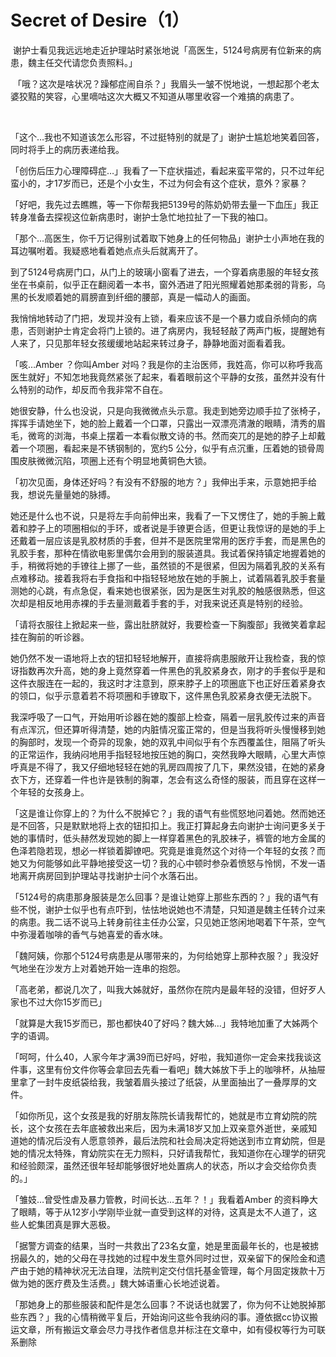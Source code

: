 # Secret of Desire（1）

 谢护士看见我远远地走近护理站时紧张地说「高医生，5124号病房有位新来的病患，魏主任交代请您负责照料。」

 「哦？这次是啥状况？躁郁症闹自杀？」我眉头一皱不悦地说，一想起那个老太婆狡黠的笑容，心里嘀咕这次大概又不知道从哪里收容一个难搞的病患了。

  

「这个…我也不知道该怎么形容，不过挺特别的就是了」谢护士尴尬地笑着回答，同时将手上的病历表递给我。 

「创伤后压力心理障碍症…」我看了一下症状描述，看起来蛮平常的，只不过年纪蛮小的，才17岁而已，还是个小女生，不过为何会有这个症状，意外？家暴？ 

「好吧，我先过去瞧瞧，等一下你帮我把5139号的陈奶奶带去量一下血压」我正转身准备去探视这位新病患时，谢护士急忙地拉扯了一下我的袖口。 

「那个…高医生，你千万记得别试着取下她身上的任何物品」谢护士小声地在我的耳边嘱咐着。我疑惑地看着她点点头后就离开了。 

到了5124号病房门口，从门上的玻璃小窗看了进去，一个穿着病患服的年轻女孩坐在书桌前，似乎正在翻阅着一本书，窗外洒进了阳光照耀着她那柔弱的背影，乌黑的长发顺着她的肩膀直到纤细的腰部，真是一幅动人的画面。 

我悄悄地转动了门把，发现并没有上锁，看来应该不是一个暴力或自杀倾向的病患，否则谢护士肯定会将门上锁的。进了病房内，我轻轻敲了两声门板，提醒她有人来了，只见那年轻女孩缓缓地站起来转过身子，静静地面对面看着我。 

「咳…Amber ？你叫Amber 对吗？我是你的主治医师，我姓高，你可以称呼我高医生就好」不知怎地我竟然紧张了起来，看着眼前这个平静的女孩，虽然并没有什么特别的动作，却反而令我非常不自在。 

她很安静，什么也没说，只是向我微微点头示意。我走到她旁边顺手拉了张椅子，挥挥手请她坐下，她的脸上戴着一个口罩，只露出一双漂亮清澈的眼睛，清秀的眉毛，微弯的浏海，书桌上摆着一本看似散文诗的书。然而突兀的是她的脖子上却戴着一个项圈，看起来是不锈钢制的，宽约5 公分，似乎有点沉重，压着她的锁骨周围皮肤微微沉陷，项圈上还有个明显地黄铜色大锁。 

「初次见面，身体还好吗？有没有不舒服的地方？」我伸出手来，示意她把手给我，想说先量量她的脉搏。 

她还是什么也不说，只是将左手向前伸出来，我看了一下又愣住了，她的手腕上戴着和脖子上的项圈相似的手环，或者说是手镣更合适，但更让我惊讶的是她的手上还戴着一层应该是乳胶材质的手套，但并不是医院里常用的医疗手套，而是黑色的乳胶手套，那种在情欲电影里偶尔会用到的服装道具。我试着保持镇定地握着她的手，稍微将她的手镣往上挪了一些，虽然锁的不是很紧，但因为隔着乳胶的关系有点难移动。接着我将右手食指和中指轻轻地放在她的手腕上，试着隔着乳胶手套量测她的心跳，有点急促，看来她也很紧张，因为是医生对乳胶的触感很熟悉，但这次却是相反地用赤裸的手去量测戴着手套的手，对我来说还真是特别的经验。 

「请将衣服往上掀起来一些，露出肚脐就好，我要检查一下胸腹部」我微笑着拿起挂在胸前的听诊器。 

她仍然不发一语地将上衣的钮扣轻轻地解开，直接将病患服敞开让我检查，我的惊讶指数再次升高，她的身上竟然穿着一件黑色的乳胶紧身衣，刚才的手套似乎是和这件衣服连在一起的，我这时才注意到，原来脖子上的项圈底下也正好压着紧身衣的领口，似乎示意着若不将项圈和手镣取下，这件黑色乳胶紧身衣便无法脱下。 

我深呼吸了一口气，开始用听诊器在她的腹部上检查，隔着一层乳胶传过来的声音有点浑沉，但还算听得清楚，她的内脏情况蛮正常的，但是当我将听头慢慢移到她的胸部时，发现一个奇异的现象，她的双乳中间似乎有个东西覆盖住，阻隔了听头的正常运作，我纳闷地用手指轻轻地按压她的胸口，突然我睁大眼睛，心里大声惊呼真是不得了，我又仔细地轻轻在她的乳房四周按了几下，果然没错，在她的紧身衣下方，还穿着一件也许是铁制的胸罩，怎会有这么奇怪的服装，而且穿在这样一个年轻的女孩身上。 

「这是谁让你穿上的？为什么不脱掉它？」我的语气有些慌怒地问着她。然而她还是不回答，只是默默地将上衣的钮扣扣上。我正打算起身去向谢护士询问更多关于她的事情时，低头赫然发现她的脚上一样穿着黑色的乳胶袜子，裤管的地方金属的色泽若隐若现，想必一样锁着脚镣吧。究竟是谁竟然这个对待一个年轻的女孩？而她又为何能够如此平静地接受这一切？我的心中顿时参杂着愤怒与怜悯，不发一语地离开病房回到护理站寻找谢护士问个水落石出。 

「5124号的病患那身服装是怎么回事？是谁让她穿上那些东西的？」我的语气有些不悦，谢护士似乎也有点吓到，怯怯地说她也不清楚，只知道是魏主任转介过来的病患。我二话不说马上转身前往主任办公室，只见她正悠闲地喝着下午茶，空气中弥漫着咖啡的香气与她喜爱的香水味。 

「魏阿姨，你那个5124号病患是从哪带来的，为何给她穿上那种衣服？」我没好气地坐在沙发方上对着她开始一连串的抱怨。 

「高老弟，都说几次了，叫我大姊就好，虽然你在院内是最年轻的没错，但好歹人家也不过大你15岁而已」 

「就算是大我15岁而已，那也都快40了好吗？魏大姊…」我特地加重了大姊两个字的语调。 

「呵呵，什么40，人家今年才满39而已好吗，好啦，我知道你一定会来找我谈这件事，这里有份文件你等会拿回去先看一看吧」魏大姊放下手上的咖啡杯，从抽屉里拿了一封牛皮纸袋给我，我皱着眉头接过了纸袋，从里面抽出了一叠厚厚的文件。 

「如你所见，这个女孩是我的好朋友陈院长请我帮忙的，她就是市立育幼院的院长，这个女孩在去年底被救出来后，因为未满18岁又加上双亲意外逝世，亲戚知道她的情况后没有人愿意领养，最后法院和社会局决定将她送到市立育幼院，但是她的情况太特殊，育幼院实在无力照料，只好请我帮忙，我知道你在心理学的研究和经验颇深，虽然还很年轻却能够很好地处置病人的状态，所以才会交给你负责的。」 

「雏妓…曾受性虐及暴力管教，时间长达…五年？！」我看着Amber 的资料睁大了眼睛，等于从12岁小学刚毕业就一直受到这样的对待，这真是太不人道了，这些人蛇集团真是罪大恶极。 

「据警方调查的结果，当时一共救出了23名女童，她是里面最年长的，也是被掳拐最久的，她的父母在寻找她的过程中发生意外同时过世，双亲留下的保险金和遗产由于她的精神状况无法自理，法院判定交付信托基金管理，每个月固定拨款十万做为她的医疗费及生活费。」魏大姊语重心长地述说着。 

「那她身上的那些服装和配件是怎么回事？不说话也就罢了，你为何不让她脱掉那些东西？」我的心情稍微平复后，开始询问这些令我纳闷的事。遵依据cc协议搬运文章，所有搬运文章会尽力寻找作者信息并标注在文章中，如有侵权等行为可联系删除


